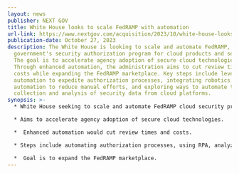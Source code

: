 ```yaml
---
layout: news
publisher: NEXT GOV
title: White House looks to scale FedRAMP with automation
url-link: https://www.nextgov.com/acquisition/2023/10/white-house-looks-scale-fedramp-automation/391578/
publication-date: October 27, 2023
description: The White House is looking to scale and automate FedRAMP, the
  government's security authorization program for cloud products and services.
  The goal is to accelerate agency adoption of secure cloud technologies.
  Through enhanced automation, the administration aims to cut review times and
  costs while expanding the FedRAMP marketplace. Key steps include leveraging
  automation to expedite authorization processes, integrating robotics process
  automation to reduce manual efforts, and exploring ways to automate the
  collection and analysis of security data from cloud platforms.
synopsis: >-
  * White House seeking to scale and automate FedRAMP cloud security program.

  * Aims to accelerate agency adoption of secure cloud technologies.

  *  Enhanced automation would cut review times and costs.

  * Steps include automating authorization processes, using RPA, analyzing security data.

  *  Goal is to expand the FedRAMP marketplace.
---
```

